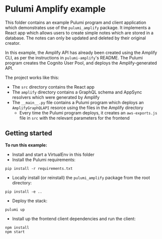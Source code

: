 # Pulumi Amplify example

This folder contains an example Pulumi program and client application which demonstrates
use of the `pulumi_amplify` package.  It implements a React app which allows users to
create simple notes which are stored in a database.  The notes can only be updated and
deleted by their original creator.

In this example, the Amplify API has already been created using the Amplify CLI, as per
the instructions in `pulumi-amplify`'s README.  The Pulumi program creates the Cognito
User Pool, and deploys the Amplify-generated API.

The project works like this:

* The `src` directory contains the React app
* The `amplify` directory contains a GraphQL schema and AppSync resolvers which were generated by Amplify
* The `__main__.py` file contains a Pulumi program which deploys an `AmplifyGraphQLAPI` resorce using the files in the Amplify directory
  * Every time the Pulumi program deploys, it creates an `aws-exports.js` file in `src` with the relevant parameters for the frontend


## Getting started

**To run this example:**

* Install and start a VirtualEnv in this folder
* Install the Pulumi requirements:

```
pip install -r requirements.txt
```

* Locally install (or reinstall) the `pulumi_amplify` package from the root directory:

```
pip install -e ..
```

* Deploy the stack:

```
pulumi up
```

* Install up the frontend client dependencies and run the client:

```
npm install
npm start
```
